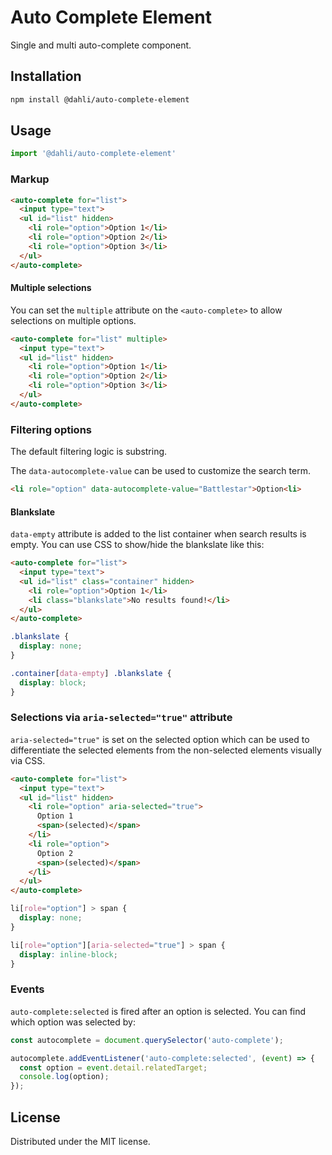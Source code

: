 # Auto Complete Element

Single and multi auto-complete component.

## Installation

```bash
npm install @dahli/auto-complete-element
```

## Usage

```js
import '@dahli/auto-complete-element'
```

### Markup

```html
<auto-complete for="list">
  <input type="text">
  <ul id="list" hidden>
    <li role="option">Option 1</li>
    <li role="option">Option 2</li>
    <li role="option">Option 3</li>
  </ul>
</auto-complete>
```

#### Multiple selections

You can set the `multiple` attribute on the `<auto-complete>` to allow selections on multiple options.

```html
<auto-complete for="list" multiple>
  <input type="text">
  <ul id="list" hidden>
    <li role="option">Option 1</li>
    <li role="option">Option 2</li>
    <li role="option">Option 3</li>
  </ul>
</auto-complete>
```

### Filtering options

The default filtering logic is substring.

The `data-autocomplete-value` can be used to customize the search term.

```html
<li role="option" data-autocomplete-value="Battlestar">Option<li>
```

#### Blankslate

`data-empty` attribute is added to the list container when search results is empty. You can use CSS to show/hide
the blankslate like this:

```html
<auto-complete for="list">
  <input type="text">
  <ul id="list" class="container" hidden>
    <li role="option">Option 1</li>
    <li class="blankslate">No results found!</li>
  </ul>
</auto-complete>
```

```css
.blankslate {
  display: none;
}

.container[data-empty] .blankslate {
  display: block;
}
```

### Selections via `aria-selected="true"` attribute

`aria-selected="true"` is set on the selected option which can be used to differentiate the selected elements from
the non-selected elements visually via CSS.

```html
<auto-complete for="list">
  <input type="text">
  <ul id="list" hidden>
    <li role="option" aria-selected="true">
      Option 1
      <span>(selected)</span>
    </li>
    <li role="option">
      Option 2
      <span>(selected)</span>
    </li>
  </ul>
</auto-complete>
```

```css
li[role="option"] > span {
  display: none;
}

li[role="option"][aria-selected="true"] > span {
  display: inline-block;
}
```

### Events
`auto-complete:selected` is fired after an option is selected. You can find which option was selected
by:

```js
const autocomplete = document.querySelector('auto-complete');

autocomplete.addEventListener('auto-complete:selected', (event) => {
  const option = event.detail.relatedTarget;
  console.log(option);
});
```

## License
Distributed under the MIT license.
